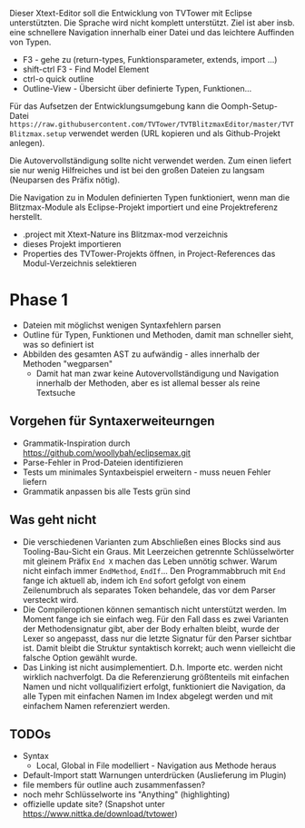 Dieser Xtext-Editor soll die Entwicklung von TVTower mit Eclipse unterstützten.
Die Sprache wird nicht komplett unterstützt.
Ziel ist aber insb. eine schnellere Navigation innerhalb einer Datei und das leichtere Auffinden von Typen.

* F3 - gehe zu (return-types, Funktionsparameter, extends, import ...)
* shift-ctrl F3 - Find Model Element
* ctrl-o quick outline
* Outline-View - Übersicht über definierte Typen, Funktionen...

Für das Aufsetzen der Entwicklungsumgebung kann die Oomph-Setup-Datei `https://raw.githubusercontent.com/TVTower/TVTBlitzmaxEditor/master/TVTBlitzmax.setup` verwendet werden (URL kopieren und als Github-Projekt anlegen).

Die Autovervollständigung sollte nicht verwendet werden.
Zum einen liefert sie nur wenig Hilfreiches und ist bei den großen Dateien zu langsam (Neuparsen des Präfix nötig).

Die Navigation zu in Modulen definierten Typen funktioniert, wenn man die Blitzmax-Module als Eclipse-Projekt importiert und eine Projektreferenz herstellt.
* .project mit Xtext-Nature ins Blitzmax-mod verzeichnis
* dieses Projekt importieren
* Properties des TVTower-Projekts öffnen, in Project-References das Modul-Verzeichnis selektieren

# Phase 1

* Dateien mit möglichst wenigen Syntaxfehlern parsen
* Outline für Typen, Funktionen und Methoden, damit man schneller sieht, was so definiert ist
* Abbilden des gesamten AST zu aufwändig - alles innerhalb der Methoden "wegparsen"
    * Damit hat man zwar keine Autovervollständigung und Navigation innerhalb der Methoden, aber es ist allemal besser als reine Textsuche

## Vorgehen für Syntaxerweiteurngen

* Grammatik-Inspiration durch https://github.com/woollybah/eclipsemax.git
* Parse-Fehler in Prod-Dateien identifizieren
* Tests um minimales Syntaxbeispiel erweitern - muss neuen Fehler liefern
* Grammatik anpassen bis alle Tests grün sind

## Was geht nicht

* Die verschiedenen Varianten zum Abschließen eines Blocks sind aus Tooling-Bau-Sicht ein Graus. Mit Leerzeichen getrennte Schlüsselwörter mit gleinem Präfix `End X` machen das Leben unnötig schwer. Warum nicht einfach immer `EndMethod`, `EndIf`... Den Programmabbruch mit `End` fange ich aktuell ab, indem ich `End` sofort gefolgt von einem Zeilenumbruch als separates Token behandele, das vor dem Parser versteckt wird.
* Die Compileroptionen können semantisch nicht unterstützt werden. Im Moment fange ich sie einfach weg. Für den Fall dass es zwei Varianten der Methodensignatur gibt, aber der Body erhalten bleibt, wurde der Lexer so angepasst, dass nur die letzte Signatur für den Parser sichtbar ist. Damit bleibt die Struktur syntaktisch korrekt; auch wenn vielleicht die falsche Option gewählt wurde.
* Das Linking ist nicht ausimplementiert. D.h. Importe etc. werden nicht wirklich nachverfolgt. Da die Referenzierung größtenteils mit einfachen Namen und nicht vollqualifiziert erfolgt, funktioniert die Navigation, da alle Typen mit einfachen Namen im Index abgelegt werden und mit einfachem Namen referenziert werden.

## TODOs

* Syntax
    * Local, Global in File modelliert - Navigation aus Methode heraus
* Default-Import statt Warnungen unterdrücken (Auslieferung im Plugin)
* file members für outline auch zusammenfassen?
* noch mehr Schlüsselworte ins "Anything" (highlighting)
* offizielle update site? (Snapshot unter https://www.nittka.de/download/tvtower)